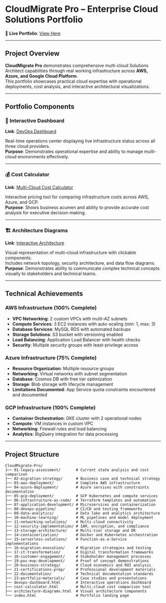 # CloudMigrate Pro – Enterprise Cloud Solutions Portfolio

🚀 **Live Portfolio**: [View Here](https://enterprise-cloud-solutions-portfoli.vercel.app/)

---

## Project Overview

**CloudMigrate Pro** demonstrates comprehensive multi-cloud Solutions Architect capabilities through real working infrastructure across **AWS, Azure, and Google Cloud Platform**.  
This portfolio showcases practical cloud expertise with operational deployments, cost analysis, and interactive architectural visualizations.

---

## Portfolio Components

### 🎯 Interactive Dashboard
**Link**: [DevOps Dashboard](https://enterprise-cloud-solutions-portfoli.vercel.app/devops-dashboard.html)  

Real-time operations center displaying live infrastructure status across all three cloud providers.  
**Purpose**: Demonstrates operational expertise and ability to manage multi-cloud environments effectively.

---

### 💰 Cost Calculator
**Link**: [Multi-Cloud Cost Calculator](https://enterprise-cloud-solutions-portfoli.vercel.app/cost-calculator.html)  

Interactive pricing tool for comparing infrastructure costs across AWS, Azure, and GCP.  
**Purpose**: Shows business acumen and ability to provide accurate cost analysis for executive decision-making.

---

### 🏗️ Architecture Diagrams
**Link**: [Interactive Architecture](https://enterprise-cloud-solutions-portfoli.vercel.app/architecture-diagrams.html)  

Visual representation of multi-cloud infrastructure with clickable components.  
Includes network topology, security architecture, and data flow diagrams.  
**Purpose**: Demonstrates ability to communicate complex technical concepts visually to stakeholders and technical teams.

---

## Technical Achievements

### AWS Infrastructure (100% Complete)
- **VPC Networking**: 2 custom VPCs with multi-AZ subnets
- **Compute Services**: 3 EC2 instances with auto-scaling (min: 1, max: 3)
- **Database Services**: MySQL RDS with automated backups
- **Storage Solutions**: S3 bucket with versioning enabled
- **Load Balancing**: Application Load Balancer with health checks
- **Security**: Multiple security groups with least-privilege access

### Azure Infrastructure (75% Complete)
- **Resource Organization**: Multiple resource groups
- **Networking**: Virtual networks with subnet segmentation
- **Database**: Cosmos DB with free tier optimization
- **Storage**: Blob storage with lifecycle management
- **Limitations Documented**: App Service quota constraints encountered and documented

### GCP Infrastructure (100% Complete)
- **Container Orchestration**: GKE cluster with 2 operational nodes
- **Compute**: VM instances in custom VPC
- **Networking**: Firewall rules and load balancing
- **Analytics**: BigQuery integration for data processing

---

## Project Structure

```text
CloudMigrate-Pro/
├── 01-legacy-assessment/       # Current state analysis and cost comparison
├── 02-migration-strategy/      # Business case and technical strategy
├── 03-aws-deployment/          # Complete AWS infrastructure
├── 04-azure-deployment/        # Azure services with constraints documentation
├── 05-gcp-deployment/          # GCP Kubernetes and compute services
├── 06-infrastructure-as-code/  # Terraform templates and automation
├── 07-application-development/ # Microservices and containerization
├── 08-devops-pipeline/         # CI/CD and testing frameworks
├── 09-data-analytics/          # Data lake and analytics architecture
├── 10-machine-learning/        # ML pipelines and model deployment
├── 11-networking-solutions/    # Multi-cloud connectivity
├── 12-security-implementation/ # IAM, encryption, and compliance
├── 13-storage-architecture/    # Multi-tier storage and DR
├── 14-containerization/        # Docker and Kubernetes orchestration
├── 15-serverless-solutions/    # Function-as-a-Service implementations
├── 16-migration-execution/     # Migration strategies and testing
├── 17-it-transformation/       # Digital transformation frameworks
├── 18-customer-engagement/     # Stakeholder management processes
├── 19-poc-mvp-development/     # Proof of concept demonstrations
├── 20-business-strategy/       # Cloud economics and ROI analysis
├── 21-certifications-prep/     # Professional development materials
├── 22-documentation/           # Technical documentation standards
├── 23-portfolio-materials/     # Case studies and presentations
├── devops-dashboard.html       # Interactive operations dashboard
├── cost-calculator.html        # Multi-cloud cost comparison tool
├── architecture-diagrams.html  # Visual architecture components
└── index.html                  # Portfolio landing page

